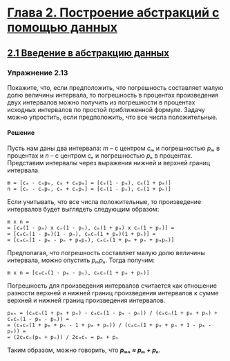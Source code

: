 # [Глава 2. Построение абстракций с помощью данных](index.md#Глава-2-Построение-абстракций-с-помощью-данных)
## [2.1 Введение в абстракцию данных](index.md#21-Введение-в-абстракцию-данных)

### Упражнение 2.13
Покажите, что, если предположить, что погрешность составляет малую долю величины
интервала, то погрешность в процентах произведения двух интервалов можно получить
из погрешности в процентах исходных интервалов по простой приближенной формуле.
Задачу можно упростить, если предположить, что все числа положительные.

#### Решение

Пусть нам даны два интервала: _m_ &ndash; с центром _cₘ_ и погрешностью _pₘ_ в процентах
и _n_ &ndash; с центром _cₙ_ и погрешностью _pₙ_ в процентах. Представим интервалы через
выражения нижней и верхней границ интервала.

```
m = [cₘ - cₘpₘ, cₘ + cₘpₘ] = [cₘ(1 - pₘ), cₘ(1 + pₘ)]
n = [cₙ - cₙpₙ, cₙ + cₙpₙ] = [cₙ(1 - pₙ), cₙ(1 + pₙ)]
```

Если учитывать, что все числа положительные, то произведение интервалов будет
выглядеть следующим образом:

```
m x n =
= [cₘ(1 - pₘ) x cₙ(1 - pₙ), cₘ(1 + pₘ) x cₙ(1 + pₙ)] =
= [cₘcₙ(1 - pₘ)(1 - pₙ), cₘcₙ(1 + pₘ)(1 + pₙ)] =
= [cₘcₙ(1 - pₘ - pₙ + pₘpₙ), cₘcₙ(1 + pₘ + pₙ + pₘpₙ)]
```

Предполагая, что погрешность составляет малую долю величины интервала, можно
опустить _pₘpₙ_. Тогда получим:

```
m x n = [cₘcₙ(1 - pₘ - pₙ), cₘcₙ(1 + pₘ + pₙ)]
```

Погрешность для произведения интервалов считается как отношение разности верхней
и нижней границ произведения интервалов к сумме верхней и нижней границ произведения
интервалов.

```
pₘₙ = (cₘcₙ(1 + pₘ + pₙ) - cₘcₙ(1 - pₘ - pₙ)) / (cₘcₙ(1 + pₘ + pₙ) + cₘcₙ(1 - pₘ - pₙ)) =
= (cₘcₙ(1 + pₘ + pₙ - 1 + pₘ + pₙ)) / (cₘcₙ(1 + pₘ + pₙ + 1 - pₘ - pₙ)) =
= (2cₘcₙ(pₘ + pₙ)) / 2cₘcₙ = pₘ + pₙ
```

Таким образом, можно говорить, что _**pₘₙ ≈ pₘ + pₙ**_.
